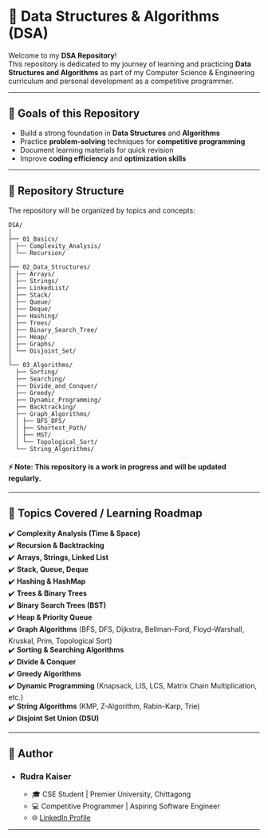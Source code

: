# 📘 Data Structures & Algorithms (DSA)

Welcome to my **DSA Repository**!  
This repository is dedicated to my journey of learning and practicing **Data Structures and Algorithms** as part of my Computer Science & Engineering curriculum and personal development as a competitive programmer.  

---

## 🚀 Goals of this Repository
- Build a strong foundation in **Data Structures** and **Algorithms**  
- Practice **problem-solving** techniques for **competitive programming**  
- Document learning materials for quick revision  
- Improve **coding efficiency** and **optimization skills**  

---

## 📂 Repository Structure
The repository will be organized by topics and concepts:

```
DSA/
│
├── 01_Basics/
│ ├── Complexity_Analysis/
│ └── Recursion/
│
├── 02_Data_Structures/
│ ├── Arrays/
│ ├── Strings/
│ ├── LinkedList/
│ ├── Stack/
│ ├── Queue/
│ ├── Deque/
│ ├── Hashing/
│ ├── Trees/
│ ├── Binary_Search_Tree/
│ ├── Heap/
│ ├── Graphs/
│ └── Disjoint_Set/
│
└── 03_Algorithms/
  ├── Sorting/
  ├── Searching/
  ├── Divide_and_Conquer/
  ├── Greedy/
  ├── Dynamic_Programming/
  ├── Backtracking/
  ├── Graph_Algorithms/
  │ ├── BFS_DFS/
  │ ├── Shortest_Path/
  │ ├── MST/
  │ └── Topological_Sort/
  └── String_Algorithms/
```

#### ⚡ Note: This repository is a work in progress and will be updated regularly.
---

## 📑 Topics Covered / Learning Roadmap
✔️ **Complexity Analysis (Time & Space)**  
✔️ **Recursion & Backtracking**  
✔️ **Arrays, Strings, Linked List**  
✔️ **Stack, Queue, Deque**  
✔️ **Hashing & HashMap**  
✔️ **Trees & Binary Trees**  
✔️ **Binary Search Trees (BST)**  
✔️ **Heap & Priority Queue**  
✔️ **Graph Algorithms** (BFS, DFS, Dijkstra, Bellman-Ford, Floyd-Warshall, Kruskal, Prim, Topological Sort)  
✔️ **Sorting & Searching Algorithms**  
✔️ **Divide & Conquer**  
✔️ **Greedy Algorithms**  
✔️ **Dynamic Programming** (Knapsack, LIS, LCS, Matrix Chain Multiplication, etc.)  
✔️ **String Algorithms** (KMP, Z-Algorithm, Rabin-Karp, Trie)  
✔️ **Disjoint Set Union (DSU)**  

---

<!-- ## 🛠 Tools & Languages
- **C++** → Competitive Programming & Problem Solving  
- **Python** → For visualization & quick testing  
- **Markdown** → For documentation and notes  

---

## 🎯 Future Plans
- Add **unit tests** for implementations  
- Maintain a **Problem-Solution list** from different OJ (Online Judges)  
- Add **visual explanations** with diagrams where possible  
- Prepare **cheat-sheets** for quick revision  

---

## 🤝 Contributions
This repository is primarily for my learning journey, but contributions, suggestions, and improvements are always welcome!  

--- -->

## 📌 Author
- ### **Rudra Kaiser**  
    - 🎓 CSE Student | Premier University, Chittagong  
    - 💻 Competitive Programmer | Aspiring Software Engineer  
    - 🌐 [LinkedIn Profile](https://www.linkedin.com/in/rudrakaiser/)  

---

